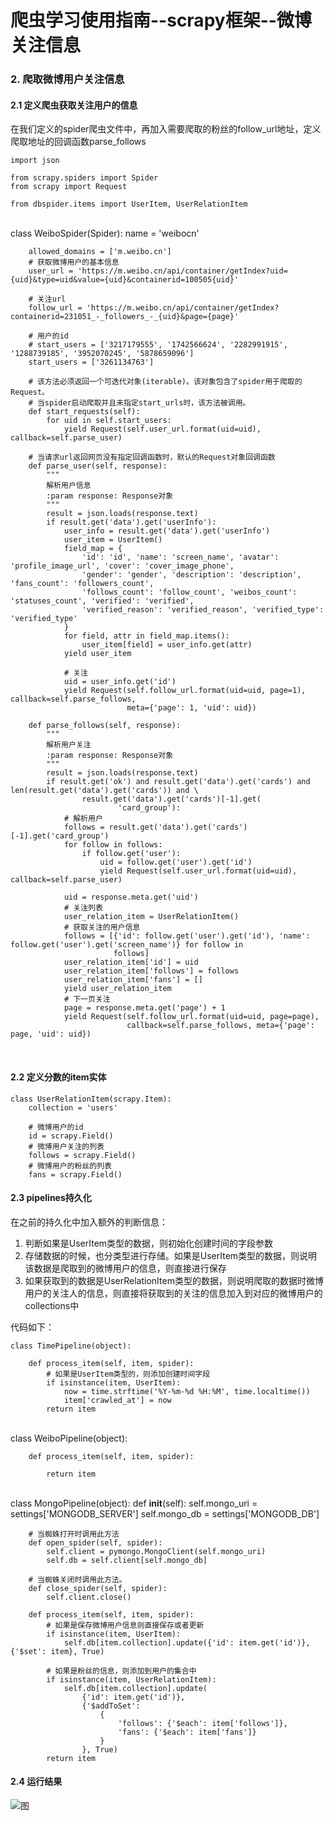 
# 爬虫学习使用指南--scrapy框架--微博关注信息

### 2. 爬取微博用户关注信息

#### 2.1 定义爬虫获取关注用户的信息

在我们定义的spider爬虫文件中，再加入需要爬取的粉丝的follow_url地址，定义爬取地址的回调函数parse_follows


	import json
	
	from scrapy.spiders import Spider
	from scrapy import Request
	
	from dbspider.items import UserItem, UserRelationItem


​	
	class WeiboSpider(Spider):
	    name = 'weibocn'
	
	    allowed_domains = ['m.weibo.cn']
	    # 获取微博用户的基本信息
	    user_url = 'https://m.weibo.cn/api/container/getIndex?uid={uid}&type=uid&value={uid}&containerid=100505{uid}'
	
	    # 关注url
	    follow_url = 'https://m.weibo.cn/api/container/getIndex?containerid=231051_-_followers_-_{uid}&page={page}'
	
	    # 用户的id
	    # start_users = ['3217179555', '1742566624', '2282991915', '1288739185', '3952070245', '5878659096']
	    start_users = ['3261134763']
	
	    # 该方法必须返回一个可迭代对象(iterable)。该对象包含了spider用于爬取的Request。
	    # 当spider启动爬取并且未指定start_urls时，该方法被调用。
	    def start_requests(self):
	        for uid in self.start_users:
	            yield Request(self.user_url.format(uid=uid), callback=self.parse_user)
	
	    # 当请求url返回网页没有指定回调函数时，默认的Request对象回调函数
	    def parse_user(self, response):
	        """
	        解析用户信息
	        :param response: Response对象
	        """
	        result = json.loads(response.text)
	        if result.get('data').get('userInfo'):
	            user_info = result.get('data').get('userInfo')
	            user_item = UserItem()
	            field_map = {
	                'id': 'id', 'name': 'screen_name', 'avatar': 'profile_image_url', 'cover': 'cover_image_phone',
	                'gender': 'gender', 'description': 'description', 'fans_count': 'followers_count',
	                'follows_count': 'follow_count', 'weibos_count': 'statuses_count', 'verified': 'verified',
	                'verified_reason': 'verified_reason', 'verified_type': 'verified_type'
	            }
	            for field, attr in field_map.items():
	                user_item[field] = user_info.get(attr)
	            yield user_item
	
	            # 关注
	            uid = user_info.get('id')
	            yield Request(self.follow_url.format(uid=uid, page=1), callback=self.parse_follows,
	                          meta={'page': 1, 'uid': uid})
	
	    def parse_follows(self, response):
	        """
	        解析用户关注
	        :param response: Response对象
	        """
	        result = json.loads(response.text)
	        if result.get('ok') and result.get('data').get('cards') and len(result.get('data').get('cards')) and \
	                result.get('data').get('cards')[-1].get(
	                        'card_group'):
	            # 解析用户
	            follows = result.get('data').get('cards')[-1].get('card_group')
	            for follow in follows:
	                if follow.get('user'):
	                    uid = follow.get('user').get('id')
	                    yield Request(self.user_url.format(uid=uid), callback=self.parse_user)
	
	            uid = response.meta.get('uid')
	            # 关注列表
	            user_relation_item = UserRelationItem()
	            # 获取关注的用户信息
	            follows = [{'id': follow.get('user').get('id'), 'name': follow.get('user').get('screen_name')} for follow in
	                       follows]
	            user_relation_item['id'] = uid
	            user_relation_item['follows'] = follows
	            user_relation_item['fans'] = []
	            yield user_relation_item
	            # 下一页关注
	            page = response.meta.get('page') + 1
	            yield Request(self.follow_url.format(uid=uid, page=page),
	                          callback=self.parse_follows, meta={'page': page, 'uid': uid})


​	

#### 2.2 定义分数的item实体


	class UserRelationItem(scrapy.Item):
	    collection = 'users'
		
		# 微博用户的id
	    id = scrapy.Field()
		# 微博用户关注的列表
	    follows = scrapy.Field()
		# 微博用户的粉丝的列表
	    fans = scrapy.Field()

#### 2.3 pipelines持久化

在之前的持久化中加入额外的判断信息：

1. 判断如果是UserItem类型的数据，则初始化创建时间的字段参数
2. 存储数据的时候，也分类型进行存储。如果是UserItem类型的数据，则说明该数据是爬取到的微博用户的信息，则直接进行保存
3. 如果获取到的数据是UserRelationItem类型的数据，则说明爬取的数据时微博用户的关注人的信息，则直接将获取到的关注的信息加入到对应的微博用户的collections中

代码如下：

	class TimePipeline(object):
	
	    def process_item(self, item, spider):
	        # 如果是UserItem类型的，则添加创建时间字段
	        if isinstance(item, UserItem):
	            now = time.strftime('%Y-%m-%d %H:%M', time.localtime())
	            item['crawled_at'] = now
	        return item


​	
	class WeiboPipeline(object):
	
	    def process_item(self, item, spider):
	
	        return item


​	
	class MongoPipeline(object):
	    def __init__(self):
	        self.mongo_uri = settings['MONGODB_SERVER']
	        self.mongo_db = settings['MONGODB_DB']
	
	    # 当蜘蛛打开时调用此方法
	    def open_spider(self, spider):
	        self.client = pymongo.MongoClient(self.mongo_uri)
	        self.db = self.client[self.mongo_db]
	
	    # 当蜘蛛关闭时调用此方法。
	    def close_spider(self, spider):
	        self.client.close()
	
	    def process_item(self, item, spider):
	        # 如果是保存微博用户信息则直接保存或者更新
	        if isinstance(item, UserItem):
	            self.db[item.collection].update({'id': item.get('id')}, {'$set': item}, True)
	
	        # 如果是粉丝的信息，则添加到用户的集合中
	        if isinstance(item, UserRelationItem):
	            self.db[item.collection].update(
	                {'id': item.get('id')},
	                {'$addToSet':
	                    {
	                        'follows': {'$each': item['follows']},
	                        'fans': {'$each': item['fans']}
	                    }
	                }, True)
	        return item

#### 2.4 运行结果

![图](images/scrapy_weibo_follwser_api_info_result.png)

